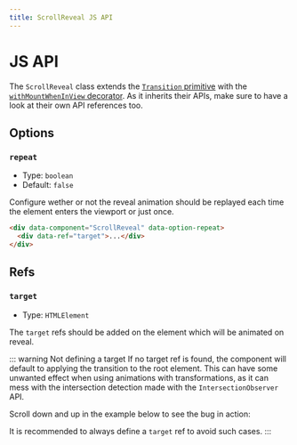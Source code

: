 ```yaml
---
title: ScrollReveal JS API
---
```


# JS API

The `ScrollReveal` class extends the [`Transition` primitive](/components/Transition/) with the [`withMountWhenInView` decorator](https://js-toolkit.studiometa.dev/api/decorators/withMountWhenInView.html). As it inherits their APIs, make sure to have a look at their own API references too.

## Options

### `repeat`

- Type: `boolean`
- Default: `false`

Configure wether or not the reveal animation should be replayed each time the element enters the viewport or just once.

```html
<div data-component="ScrollReveal" data-option-repeat>
  <div data-ref="target">...</div>
</div>
```

## Refs

### `target`

- Type: `HTMLElement`

The `target` refs should be added on the element which will be animated on reveal.

::: warning Not defining a target
If no target ref is found, the component will default to applying the transition to the root element. This can have some unwanted effect when using animations with transformations, as it can mess with the intersection detection made with the `IntersectionObserver` API.

Scroll down and up in the example below to see the bug in action:

<PreviewPlayground
  :html="() => import('./stories/no-target-ref/app.twig')"
  :script="() => import('./stories/no-target-ref/app.js?raw')"
  height="400px"
  />

It is recommended to always define a `target` ref to avoid such cases.
:::
